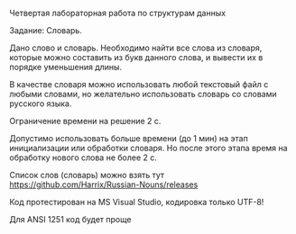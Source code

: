 Четвертая лабораторная работа по структурам данных

Задание: Словарь.

Дано слово и словарь. Необходимо найти все слова из словаря, которые можно составить из букв данного слова, и вывести их в порядке уменьшения длины.

В качестве словаря можно использовать любой текстовый файл с любыми словами, но желательно использовать словарь со словами русского языка.

Ограничение времени на решение 2 с.

Допустимо использовать больше времени (до 1 мин) на этап инициализации или обработки словаря. Но после этого этапа время на обработку нового слова не более 2 с.

Список слов (словарь) можно взять тут https://github.com/Harrix/Russian-Nouns/releases

Код протестирован на MS Visual Studio, кодировка только UTF-8!

Для ANSI 1251 код будет проще
